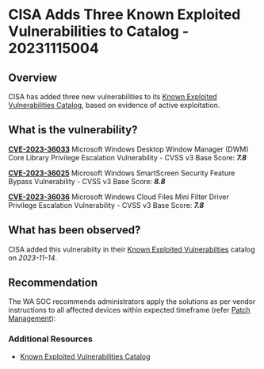 # CISA Adds Three Known Exploited Vulnerabilities to Catalog - 20231115004

## Overview

CISA has added three new vulnerabilities to its [Known Exploited Vulnerabilities Catalog](https://www.cisa.gov/known-exploited-vulnerabilities-catalog "Known Exploited Vulnerabilities Catalog"), based on evidence of active exploitation.

## What is the vulnerability?

[**CVE-2023-36033**](https://nvd.nist.gov/vuln/detail/CVE-2023-36033) Microsoft Windows Desktop Window Manager (DWM) Core Library Privilege Escalation Vulnerability - CVSS v3 Base Score: ***7.8***

[**CVE-2023-36025**](hhttps://nvd.nist.gov/vuln/detail/CVE-2023-36025) Microsoft Windows SmartScreen Security Feature Bypass Vulnerability - CVSS v3 Base Score: ***8.8***

[**CVE-2023-36036**](https://nvd.nist.gov/vuln/detail/CVE-2023-36036) Microsoft Windows Cloud Files Mini Filter Driver Privilege Escalation Vulnerability - CVSS v3 Base Score: ***7.8***

## What has been observed?

CISA added this vulnerabilty in their [Known Exploited Vulnerabilties](https://www.cisa.gov/known-exploited-vulnerabilities-catalog) catalog on *2023-11-14*.

## Recommendation

The WA SOC recommends administrators apply the solutions as per vendor instructions to all affected devices within expected timeframe (refer [Patch Management](../guidelines/patch-management.md)):

### Additional Resources

- [Known Exploited Vulnerabilities Catalog](https://www.cisa.gov/news-events/alerts/2023/11/14/cisa-adds-three-known-exploited-vulnerabilities-catalog)